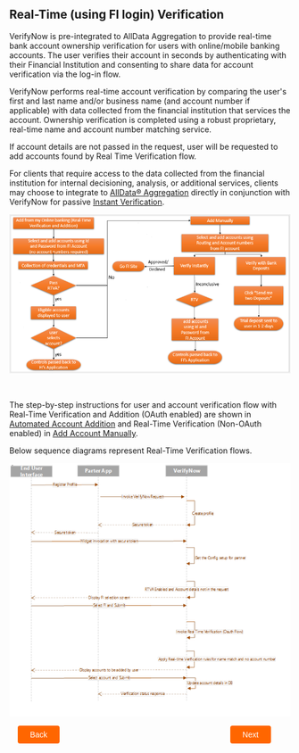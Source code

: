 ## Real-Time (using FI login) Verification

VerifyNow is pre-integrated to AllData Aggregation to provide real-time bank account ownership verification for users with online/mobile banking accounts. The user verifies their account in seconds by authenticating with their Financial Institution and consenting to share data for account verification via the log-in flow.

VerifyNow performs real-time account verification by comparing the user's first and last name and/or business name (and account number if applicable) with data collected from the financial institution that services the account. Ownership verification is completed using a robust proprietary, real-time name and account number matching service.

If account details are not passed in the request, user will be requested to add accounts found by Real Time Verification flow.

For clients that require access to the data collected from the financial institution for internal decisioning, analysis, or additional services, clients may choose to integrate to [AllData® Aggregation](/product/AllDataAggregation?branch=develop) directly in conjunction with VerifyNow for passive [Instant Verification](?path=docs/verifynow-account-verification-method/instant-verification.md).

<center>

![image](../../assets/images/automated_account_addition.png)

&nbsp;
</center>

The step-by-step instructions for user and account verification flow with Real-Time Verification and Addition (OAuth enabled) are shown in [Automated Account Addition](?path=docs/automated-account-addition.md) and Real-Time Verification (Non-OAuth enabled) in [Add Account Manually](?path=docs/add-account-manually.md).

Below sequence diagrams represent Real-Time Verification flows.

<center>

![Images](../../assets/images/Real-Time-Flow.png)

<!-- <b>Real-Time Verification and Addition Sequence (Non-Widget Flow)</b> -->

</center>



<div class="debit-card-button-container">
<div class="debit-card-left-button">
<a href="?path=docs/verifynow-account-verification-method.md">Back</a>
</div>
<div class="debit-card-right-button"><a href="?path=docs/verifynow-account-verification-method/trial-deposit-verification.md">Next</a></div>
</div>

<style>
    .debit-card-button-container {
        position: relative;
        width: 100%;
        height: 30px;
        font-family: sans-serif;
        margin: 0px 15px;
    }
    .debit-card-left-button a,
    .debit-card-right-button a{
        position: absolute;
        display: inline;
        border: 0px;
        background: rgb(255, 102, 0);
        color: rgb(255, 255, 255);
        padding: 8px 22px;
        cursor: pointer;
        border-radius: 4px;                                
        text-align: center;
        text-decoration: none;
        transition: all 0.3s ease;
    }
    .debit-card-left-button a{ 
        left: 0;
    }
    .debit-card-right-button a{
        right: 10%;
    }
    .debit-card-left-button a:hover,
    .debit-card-right-button a:hover {
        color: #f60;
        background-color: white;
        border: 2px solid #f60;
    }
    .confirm-button {
        padding: 2px;
        font-weight: bold;
    }
</style>
